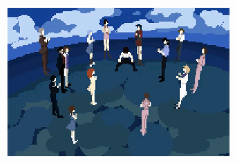 ![go shinji go](https://github.com/EliasHdzR/EliasHdzR/blob/main/961dots%20-%201714254380130861060.gif)

